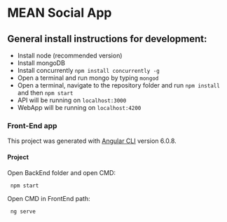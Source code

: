# MEAN Social App

## General install instructions for development:

-   Install node (recommended version)
-   Install mongoDB
-   Install concurrently `npm install concurrently -g`
-   Open a terminal and run mongo by typing `mongod`
-   Open a terminal, navigate to the repository folder and run `npm install` and then `npm start`
-   API will be running on `localhost:3000`
-   WebApp will be running on `localhost:4200`

### Front-End app

This project was generated with [Angular CLI](https://github.com/angular/angular-cli) version 6.0.8.


#### Project
Open BackEnd folder and open CMD:
```
 npm start 
```

Open CMD in FrontEnd path:
```
 ng serve
```


